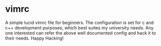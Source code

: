 # vimrc

A simple lucid vimrc file for beginners.
The configuration is set for c and c++ development purposes, which best suites my university needs.
Any one interested can refer the above well documented config and hack it to their needs.
Happy Hacking!
